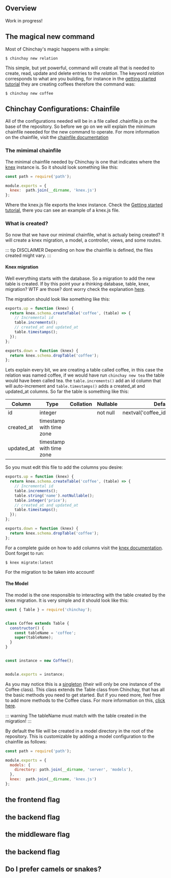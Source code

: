 ## Overview

Work in progress!

## The magical new command

Most of Chinchay's magic happens with a simple: 

```
$ chinchay new relation
```

This simple, but yet powerful, command will create all that is needed to create, read, update and delete entries to the _relation_. The keyword _relation_ corresponds to what are you building, for instance in the [getting started tutorial](../gettingstarted) they are creating coffees therefore the command was:

```
$ chinchay new coffee
```

## Chinchay Configurations: Chainfile

All of the configurations needed will be in a file called .chainfile.js on the base of the repository. So before we go on we will explain the minimum chainfile neeeded for the new command to operate. For more information on the chainfile, visit the [chainfile documentation](./chainfile)

### The mimimal chainfile

The minimal chainfile needed by Chinchay is one that indicates where the [knex](http://knexjs.org/) instance is. So it should look something like this: 

```javascript
const path = require('path');

module.exports = {
  knex:  path.join(__dirname, 'knex.js')
};
```

Where the knex.js file exports the knex instance. Check the [Getting started tutorial](../ettingstarted/ejs.html#connecting-to-the-database), there you can see an example of a knex.js file. 


### What is created?

So now that we have our minimal chainfile, what is actualy being created? It will create a knex migration, a model, a controller, views, and some routes. 

::: tip DISCLAIMER
  Depending on how the chainfile is defined, the files created might vary.
:::

#### Knex migration

Well everything starts with the database. So a migration to add the new table is created. If by this point your a thinking database, table, knex, migration? WTF are those? dont worry check the explanation [here](./overview.html#updating-the-database). 

The migration should look like something like this:

```javascript
exports.up = function (knex) {
  return knex.schema.createTable('coffee', (table) => {
    // Incremental id
    table.increments();
    // created_at and updated_at
    table.timestamps();
  });
};

exports.down = function (knex) {
  return knex.schema.dropTable('coffee');
};
```

Lets explain every bit, we are creating a table called coffee, in this case the relation was named coffee, if we would have run `chinchay new tea` the table would have been called tea. the `table.increments()` add an id column that will auto-increment and `table.timestamps()` adds a created_at and updated_at columns. So far the table is something like this:

| Column  | Type  |  Collation | Nullable  | Default  |
|---|---|---|---|---|
| id  | integer  |   | not null  | nextval('coffee_id_seq'::regclass)  |
| created_at  | timestamp with time zone  |   |   |   |
| updated_at  | timestamp with time zone  |   |   |   |

So you must edit this file to add the columns you desire:

```javascript
exports.up = function (knex) {
  return knex.schema.createTable('coffee', (table) => {
    // Incremental id
    table.increments();
    table.string('name').notNullable();
    table.integer('price');
    // created_at and updated_at
    table.timestamps();
  });
};

exports.down = function (knex) {
  return knex.schema.dropTable('coffee');
};
```

For a complete guide on how to add columns visit the [knex documentation](http://knexjs.org/#Schema-createTable). Dont forget to run:

```
$ knex migrate:latest
```

For the migration to be taken into account!

#### The Model

The model is the one responsible to interacting with the table created by the knex migration. It is very simple and it should look like this:

```javascript
const { Table } = require('chinchay');


class Coffee extends Table {
  constructor() {
    const tableName = 'coffee';
    super(tableName);
  }
}


const instance = new Coffee();


module.exports = instance;

```

As you may notice this is a [singleton](https://www.dofactory.com/javascript/design-patterns/singleton?s=40) (their will only be one instance of the Coffee class). This class extends the Table class from Chinchay, that has all the basic methods you need to get started. But if you need more, feel free to add more methods to the Coffee class. For more information on this, [click here](./model).

::: warning
  The tableName must match with the table created in the migration!
:::

By default the file will be created in a model directory in the root of the repository. This is customizable by adding a model configuration to the chainfile as follows: 

```javascript
const path = require('path');

module.exports = {
  models: {
    directory: path.join(__dirname, 'server', 'models'),
  },
  knex:  path.join(__dirname, 'knex.js')
};
```




## the frontend flag

## the backend flag

## the middleware flag

## the backend flag

## Do I prefer camels or snakes?
